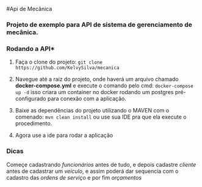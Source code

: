 #Api de Mecânica

### Projeto de exemplo para API de sistema de gerenciamento de mecânica.

### **Rodando a API***

1. Faça o clone do projeto:
`git clone https://github.com/KelvySilva/mecanica`

2. Navegue até a raiz do projeto, onde haverá um arquivo chamado **docker-compose.yml** e execute o comando pelo cmd:
`docker-compose up -d` 
isso criara um container no docker rodando um postgres pré-configurado para conexão com a aplicação.

3. Baixe as dependências do projeto utilizando o MAVEN com o comenado:
`mvn clean install` ou use sua IDE pra que ela execute o procedimento.

4. Agora use a ide para rodar a aplicação

### Dicas
Começe cadastrando *funcionários* antes de tudo, e depois cadastre *cliente* antes de cadastrar um *veículo*, e assim
poderá dar sequencia com o cadastro das *ordens de serviço* e por fim *orçamentos*   


